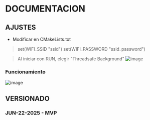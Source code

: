 # DOCUMENTACION

## AJUSTES
- Modificar en CMakeLists.txt
> set(WIFI_SSID "ssid")
> set(WIFI_PASSWORD "ssid_password")

> Al iniciar con RUN, elegir "Threadsafe Background"
![image](https://github.com/user-attachments/assets/8874f34e-ca01-433a-b1af-8318d722eb3a)

### Funcionamiento
![image](https://github.com/user-attachments/assets/1b875ddd-b78a-47ec-834c-4e510a72ddde)

## VERSIONADO
### JUN-22-2025 - MVP
